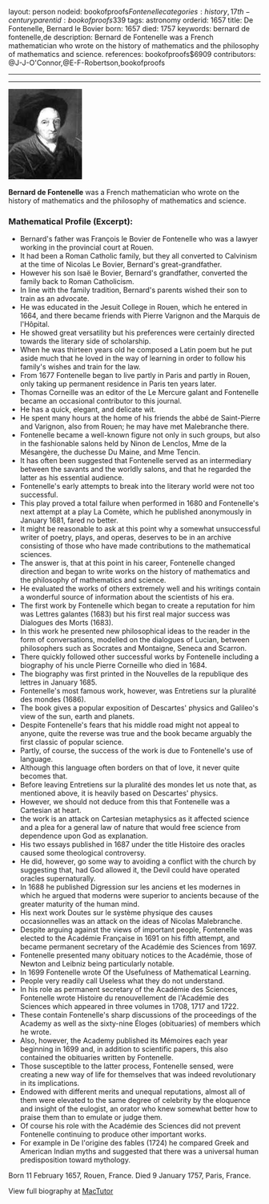 layout: person
nodeid: bookofproofs$Fontenelle
categories: history,17th-century
parentid: bookofproofs$339
tags: astronomy
orderid: 1657
title: De Fontenelle, Bernard le Bovier
born: 1657
died: 1757
keywords: bernard de fontenelle,de
description: Bernard de Fontenelle was a French mathematician who wrote on the history of mathematics and the philosophy of mathematics and science.
references: bookofproofs$6909
contributors: @J-J-O'Connor,@E-F-Robertson,bookofproofs

---



---

![Fontenelle.jpg](https://github.com/bookofproofs/bookofproofs.github.io/blob/main/_sources/_assets/images/portraits/Fontenelle.jpg?raw=true)

**Bernard de Fontenelle** was a French mathematician who wrote on the history of mathematics and the philosophy of mathematics and science.

### Mathematical Profile (Excerpt):
* Bernard's father was François le Bovier de Fontenelle who was a lawyer working in the provincial court at Rouen.
* It had been a Roman Catholic family, but they all converted to Calvinism at the time of Nicolas Le Bovier, Bernard's great-grandfather.
* However his son Isaë le Bovier, Bernard's grandfather, converted the family back to Roman Catholicism.
* In line with the family tradition, Bernard's parents wished their son to train as an advocate.
* He was educated in the Jesuit College in Rouen, which he entered in 1664, and there became friends with Pierre Varignon and the Marquis de l'Hôpital.
* He showed great versatility but his preferences were certainly directed towards the literary side of scholarship.
* When he was thirteen years old he composed a Latin poem but he put aside much that he loved in the way of learning in order to follow his family's wishes and train for the law.
* From 1677 Fontenelle began to live partly in Paris and partly in Rouen, only taking up permanent residence in Paris ten years later.
* Thomas Corneille was an editor of the Le Mercure galant and Fontenelle became an occasional contributor to this journal.
* He has a quick, elegant, and delicate wit.
* He spent many hours at the home of his friends the abbé de Saint-Pierre and Varignon, also from Rouen; he may have met Malebranche there.
* Fontenelle became a well-known figure not only in such groups, but also in the fashionable salons held by Ninon de Lenclos, Mme de la Mésangère, the duchesse Du Maine, and Mme Tencin.
* It has often been suggested that Fontenelle served as an intermediary between the savants and the worldly salons, and that he regarded the latter as his essential audience.
* Fontenelle's early attempts to break into the literary world were not too successful.
* This play proved a total failure when performed in 1680 and Fontenelle's next attempt at a play La Comète, which he published anonymously in January 1681, fared no better.
* It might be reasonable to ask at this point why a somewhat unsuccessful writer of poetry, plays, and operas, deserves to be in an archive consisting of those who have made contributions to the mathematical sciences.
* The answer is, that at this point in his career, Fontenelle changed direction and began to write works on the history of mathematics and the philosophy of mathematics and science.
* He evaluated the works of others extremely well and his writings contain a wonderful source of information about the scientists of his era.
* The first work by Fontenelle which began to create a reputation for him was Lettres galantes (1683) but his first real major success was Dialogues des Morts (1683).
* In this work he presented new philosophical ideas to the reader in the form of conversations, modelled on the dialogues of Lucian, between philosophers such as Socrates and Montaigne, Seneca and Scarron.
* There quickly followed other successful works by Fontenelle including a biography of his uncle Pierre Corneille who died in 1684.
* The biography was first printed in the Nouvelles de la republique des lettres in January 1685.
* Fontenelle's most famous work, however, was Entretiens sur la pluralité des mondes (1686).
* The book gives a popular exposition of Descartes' physics and Galileo's view of the sun, earth and planets.
* Despite Fontenelle's fears that his middle road might not appeal to anyone, quite the reverse was true and the book became arguably the first classic of popular science.
* Partly, of course, the success of the work is due to Fontenelle's use of language.
* Although this language often borders on that of love, it never quite becomes that.
* Before leaving Entretiens sur la pluralité des mondes let us note that, as mentioned above, it is heavily based on Descartes' physics.
* However, we should not deduce from this that Fontenelle was a Cartesian at heart.
* the work is an attack on Cartesian metaphysics as it affected science and a plea for a general law of nature that would free science from dependence upon God as explanation.
* His two essays published in 1687 under the title Histoire des oracles caused some theological controversy.
* He did, however, go some way to avoiding a conflict with the church by suggesting that, had God allowed it, the Devil could have operated oracles supernaturally.
* In 1688 he published Digression sur les anciens et les modernes in which he argued that moderns were superior to ancients because of the greater maturity of the human mind.
* His next work Doutes sur le système physique des causes occasionnelles was an attack on the ideas of Nicolas Malebranche.
* Despite arguing against the views of important people, Fontenelle was elected to the Académie Française in 1691 on his fifth attempt, and became permanent secretary of the Académie des Sciences from 1697.
* Fontenelle presented many obituary notices to the Académie, those of Newton and Leibniz being particularly notable.
* In 1699 Fontenelle wrote Of the Usefulness of Mathematical Learning.
* People very readily call Useless what they do not understand.
* In his role as permanent secretary of the Académie des Sciences, Fontenelle wrote Histoire du renouvellement de l'Académie des Sciences which appeared in three volumes in 1708, 1717 and 1722.
* These contain Fontenelle's sharp discussions of the proceedings of the Academy as well as the sixty-nine Éloges (obituaries) of members which he wrote.
* Also, however, the Academy published its Mémoires each year beginning in 1699 and, in addition to scientific papers, this also contained the obituaries written by Fontenelle.
* Those susceptible to the latter process, Fontenelle sensed, were creating a new way of life for themselves that was indeed revolutionary in its implications.
* Endowed with different merits and unequal reputations, almost all of them were elevated to the same degree of celebrity by the eloquence and insight of the eulogist, an orator who knew somewhat better how to praise them than to emulate or judge them.
* Of course his role with the Académie des Sciences did not prevent Fontenelle continuing to produce other important works.
* For example in De l'origine des fables (1724) he compared Greek and American Indian myths and suggested that there was a universal human predisposition toward mythology.

Born 11 February 1657, Rouen, France. Died 9 January 1757, Paris, France.

View full biography at [MacTutor](https://mathshistory.st-andrews.ac.uk/Biographies/Fontenelle/)
